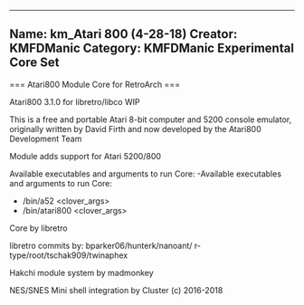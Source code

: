 -----------------------
Name: km_Atari 800 (4-28-18)
Creator: KMFDManic
Category: KMFDManic Experimental Core Set
-----------------------
=== Atari800 Module Core for RetroArch ===

Atari800 3.1.0 for libretro/libco WIP

This is a free and portable Atari 8-bit computer and 5200 console emulator, originally written by David Firth and now developed by the Atari800 Development Team

Module adds support for Atari 5200/800

Available executables and arguments to run Core:
-Available executables and arguments to run Core:
- /bin/a52 <rom> <clover_args>
- /bin/atari800 <rom> <clover_args>

Core by libretro

libretro commits by:
bparker06/hunterk/nanoant/
r-type/root/tschak909/twinaphex

Hakchi module system by madmonkey

NES/SNES Mini shell integration by Cluster
(c) 2016-2018
